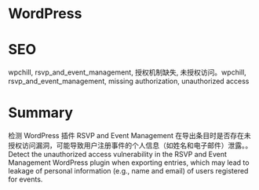 # WordPress
# SEO
wpchill, rsvp_and_event_management, 授权机制缺失, 未授权访问。wpchill, rsvp_and_event_management, missing authorization, unauthorized access
# Summary
检测 WordPress 插件 RSVP and Event Management 在导出条目时是否存在未授权访问漏洞，可能导致用户注册事件的个人信息（如姓名和电子邮件）泄露。。Detect the unauthorized access vulnerability in the RSVP and Event Management WordPress plugin when exporting entries, which may lead to leakage of personal information (e.g., name and email) of users registered for events.
